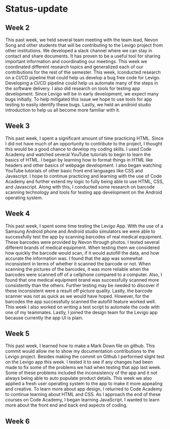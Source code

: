 # Status-update
## Week 2
This past week, we held several team meeting with the team lead, Nevon Song and other students that will be contributing to the Levigo project from other institutions. We developed a slack channel where we can stay in contact and share documents. It has proven to be a useful tool for sharing important information and coordinating our meetings. This week we coordinated different research topics and generalized each of our contributions for the rest of the semester. This week, Iconducted research on a CI/CD pipeline that could help us develop a bug free code for Levigo. Developing a CI/CD pipeline could help us automate many of the steps in the software delivery. I also did research on tools for testing app development. Since Levigo will be in early development, we expect many bugs initially. To help mitigated this issue we hope to use tools for app testing to easily identify these bugs. Lastly, we held an android studio introduction to help us all become more familiar with it. 

## Week 3
This past week, I spent a significant amount of time practicing HTML. Since I did not have much of an opportunity to contribute to the project, I thought this would be a good chance to develop my coding skills. I used Code Academy and watched several YouTube tutorials to begin to learn the basics of HTML. I began by learning how to format things in HTML like headers and other basics of webpage development. I also began watching YouTube tutorials of other basic front end languages like CSS and Javascript. I hope to continue practicing and learning with the use of Code Academy and further extend my logic to fully being able to use HTML, CSS, and Javascript. Along with this, I conducted some research on barcode scanning technology and tools for testing app development on the Android operating system. 

## Week 4
This past week, I spent some time testing the Levigo App. With the use of a Samsung Android phone and Android studio simulators we were able to successfully test the app by scanning barcodes of real medical equipment. These barcodes were provided by Nevon through photos. I tested several different brands of medical equipment. When testing them we considered how quickly the barcode would scan, if it would autofill the data, and how accurate the information was. I found that the app was somewhat inconsistent in terms of whether it scanned the barcode or not. When scanning the pictures of the barcodes, it was more reliable when the barcodes were scanned off of a cellphone compared to a computer. Also, I found that one medical equipment brand was successfully scanned more consistently than the others. Further testing may be needed to discover if these inconsistent were a result off picture quality. Lastly, the barcode scanner was not as quick as we would have hoped. However, for the barcodes the app successfully scanned the autofill feature worked well. This week I also worked on writing a test script to automate the code with one of my teammates. Lastly, I joined the design team for the Levigo app because currently the app UI is plain.

## Week 5
This past week, I learned how to make a Mark Down file on github. This commit would allow me to show my documentation contributions to the Levigo project. Besides making the commit on Github I performed slight test on the Levigo app this week. I tested it to see if any changes had been made to fix some of the problems we had when testing that app last week. Some of these problems included the inconsistency of the app and it not always being able to auto populate product details. This week we also applied a fresh user operating system to the app to make it more appealing and creative. To learn more about app design, I returned to Code Academy to continue learning about HTML and CSS. As I approach the end of these courses on Code Academy, I began learning JavaScript. I wanted to learn more about the front end and back end aspects of coding. 

## Week 6
